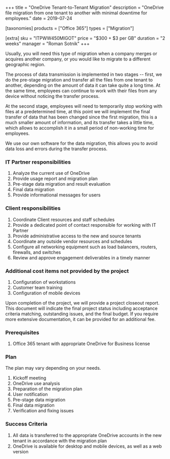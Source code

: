 +++
title = "OneDrive Tenant-to-Tenant Migration"
description = "OneDrive file migration from one tenant to another with minimal downtime for employees."
date = 2019-07-24

[taxonomies]
products = ["Office 365"]
types = ["Migration"]

[extra]
sku = "ITPWW450MIGOT"
price = "$300 + $3 per GB"
duration = "2 weeks"
manager = "Roman Sotnik"
+++

Usually, you will need this type of migration when a company merges or
acquires another company, or you would like to migrate to a different
geographic region.

The process of data transmission is implemented in two stages -- first,
we do the pre-stage migration and transfer all the files from one tenant
to another, depending on the amount of data it can take quite a long
time. At the same time, employees can continue to work with their files
from any device without noticing the transfer process.

At the second stage, employees will need to temporarily stop working 
with files at a predetermined time, at this point we will implement the
final transfer of data that has been changed since the first migration,
this is a much smaller amount of information, and its transfer takes a
little time, which allows to accomplish it in a small period of
non-working time for employees.

We use our own software for the data migration, this allows you to avoid
data loss and errors during the transfer process.

### IT Partner responsibilities

1.  Analyze the current use of OneDrive
2.  Provide usage report and migration plan
3.  Pre-stage data migration and result evaluation
4.  Final data migration
5.  Provide informational messages for users

### Client responsibilities

1.  Coordinate Client resources and staff schedules
2.  Provide a dedicated point of contact responsible for working with IT
    Partner
3.  Provide administrative access to the new and source tenants
4.  Coordinate any outside vendor resources and schedules
5.  Configure all networking equipment such as load balancers, routers,
    firewalls, and switches
6.  Review and approve engagement deliverables in a timely manner

### Additional cost items not provided by the project

1.  Configuration of workstations
2.  Customer team training
3.  Configuration of mobile devices

Upon completion of the project, we will provide a project closeout
report. This document will indicate the final project status including
acceptance criteria matching, outstanding issues, and the final budget.
If you require more extensive documentation, it can be provided for an
additional fee.

### Prerequisites

1.  Office 365 tenant with appropriate OneDrive for Business license

### Plan

The plan may vary depending on your needs.

1.  Kickoff meeting
2.  OneDrive use analysis
3.  Preparation of the migration plan
4.  User notification
5.  Pre-stage data migration
6.  Final data migration
7.  Verification and fixing issues

### Success Criteria

1.  All data is transferred to the appropriate OneDrive accounts in the
    new tenant in accordance with the migration plan
2.  OneDrive is available for desktop and mobile devices, as well as a
    web version